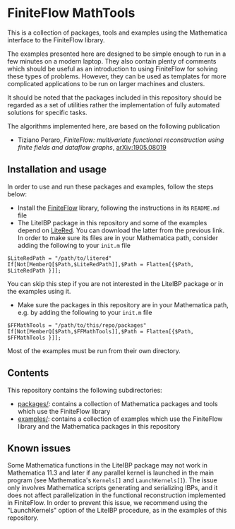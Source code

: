 FiniteFlow MathTools
====================

This is a collection of packages, tools and examples using the
Mathematica interface to the FiniteFlow library.

The examples presented here are designed to be simple enough to run in
a few minutes on a modern laptop.  They also contain plenty of
comments which should be useful as an introduction to using FiniteFlow
for solving these types of problems.  However, they can be used as
templates for more complicated applications to be run on larger
machines and clusters.

It should be noted that the packages included in this repository
should be regarded as a set of utilities rather the implementation of
fully automated solutions for specific tasks.

The algorithms implemented here, are based on the following
publication

- Tiziano Peraro, *FiniteFlow: multivariate functional reconstruction
  using finite fields and dataflow graphs*,
  [arXiv:1905.08019](https://arxiv.org/abs/1905.08019)


Installation and usage
----------------------

In order to use and run these packages and examples, follow the steps
below:

* Install the [FiniteFlow](https://github.com/peraro/finiteflow)
  library, following the instructions in its `README.md` file
* The LiteIBP package in this repository and some of the examples
depend on [LiteRed](http://www.inp.nsk.su/~lee/programs/LiteRed/).
You can download the latter from the previous link.  In order to make
sure its files are in your Mathematica path, consider adding the
following to your `init.m` file
```
$LiteRedPath = "/path/to/litered"
If[Not[MemberQ[$Path,$LiteRedPath]],$Path = Flatten[{$Path, $LiteRedPath }]];
```
You can skip this step if you are not interested in the LiteIBP
package or in the examples using it.
* Make sure the packages in this repository are in your Mathematica
path, e.g. by adding the following to your `init.m` file
```
$FFMathTools = "/path/to/this/repo/packages"
If[Not[MemberQ[$Path,$FFMathTools]],$Path = Flatten[{$Path, $FFMathTools }]];
```

Most of the examples must be run from their own directory.


Contents
--------

This repository contains the following subdirectories:

* [packages/](packages/README.md): contains a collection of Mathematica
  packages and tools which use the FiniteFlow library
* [examples/](examples/README.md): contains a collection of examples which use
  the FiniteFlow library and the Mathematica packages in this
  repository


Known issues
------------

Some Mathematica functions in the LiteIBP package may not work in
Mathematica 11.3 and later if any parallel kernel is launched in the
main program (see Mathematica's `Kernels[]` and `LaunchKernels[]`).
The issue only involves Mathematica scripts generating and serializing
IBPs, and it does not affect parallelization in the functional
reconstruction implemented in FiniteFlow.  In order to prevent this
issue, we recommend using the "LaunchKernels" option of the LiteIBP
procedure, as in the examples of this repository.
